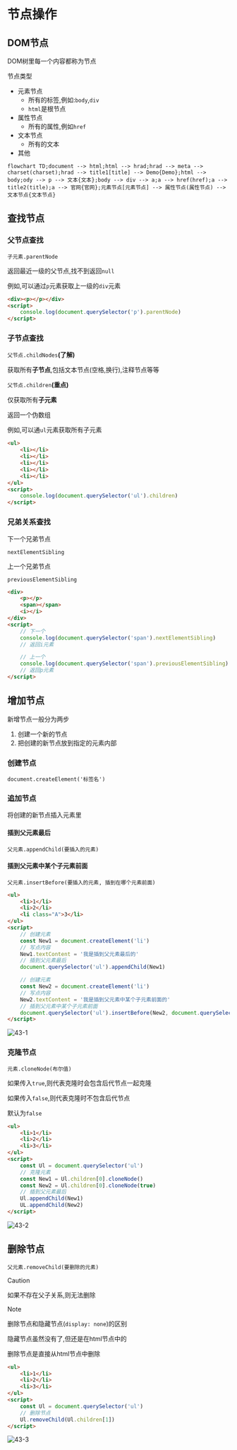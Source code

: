 # 节点操作

## DOM节点

DOM树里每一个内容都称为节点

节点类型

* 元素节点
    * 所有的标签,例如:`body`,`div`
    * `html`是根节点
* 属性节点
    * 所有的属性,例如`href`
* 文本节点
    * 所有的文本
* 其他

```mermaid
flowchart TD;document --> html;html --> hrad;hrad --> meta --> charset(charset);hrad --> title1[title] --> Demo{Demo};html --> body;ody --> p --> 文本{文本};body --> div --> a;a --> href(href);a --> title2(title);a --> 官网{官网};元素节点[元素节点] --> 属性节点(属性节点) --> 文本节点{文本节点}
```

## 查找节点

### 父节点查找

`子元素.parentNode`

返回最近一级的父节点,找不到返回`null`

例如,可以通过`p`元素获取上一级的`div`元素

```html
<div><p></p></div>
<script>
    console.log(document.querySelector('p').parentNode)
</script>
```

### 子节点查找

`父节点.childNodes`**(了解)**

获取所有**子节点**,包括文本节点(空格,换行),注释节点等等

`父节点.children`**(重点)**

仅获取所有**子元素**

返回一个伪数组

例如,可以通`ul`元素获取所有子元素

```html
<ul>
    <li></li>
    <li></li>
    <li></li>
    <li></li>
    <li></li>
</ul>
<script>
    console.log(document.querySelector('ul').children)
</script>
```

### 兄弟关系查找

下一个兄弟节点

`nextElementSibling`

上一个兄弟节点

`previousElementSibling`

```html
<div>
    <p></p>
    <span></span>
    <i></i>
</div>
<script>
    // 下一个
    console.log(document.querySelector('span').nextElementSibling)
    // 返回i元素

    // 上一个
    console.log(document.querySelector('span').previousElementSibling)
    // 返回p元素
</script>
```

## 增加节点

新增节点一般分为两步

1. 创建一个新的节点
2. 把创建的新节点放到指定的元素内部

### 创建节点

`document.createElement('标签名')`

### 追加节点

将创建的新节点插入元素里

#### 插到父元素最后

`父元素.appendChild(要插入的元素)`

#### 插到父元素中某个子元素前面

`父元素.insertBefore(要插入的元素, 插到在哪个元素前面)`

```html
<ul>
    <li>1</li>
    <li>2</li>
    <li class="A">3</li>
</ul>
<script>
    // 创建元素
    const New1 = document.createElement('li')
    // 写点内容
    New1.textContent = '我是插到父元素最后的'
    // 插到父元素最后
    document.querySelector('ul').appendChild(New1)

    // 创建元素
    const New2 = document.createElement('li')
    // 写点内容
    New2.textContent = '我是插到父元素中某个子元素前面的'
    // 插到父元素中某个子元素前面
    document.querySelector('ul').insertBefore(New2, document.querySelector('.A'))
</script>
```

![43-1](assets/43-1.png)

### 克隆节点

`元素.cloneNode(布尔值)`

如果传入`true`,则代表克隆时会包含后代节点一起克隆

如果传入`false`,则代表克隆时不包含后代节点

默认为`false`

```html
<ul>
    <li>1</li>
    <li>2</li>
    <li>3</li>
</ul>
<script>
    const Ul = document.querySelector('ul')
    // 克隆元素
    const New1 = Ul.children[0].cloneNode()
    const New2 = Ul.children[0].cloneNode(true)
    // 插到父元素最后
    Ul.appendChild(New1)
    UL.appendChild(New2)
</script>
```

![43-2](assets/43-2.png)

## 删除节点

`父元素.removeChild(要删除的元素)`

> [!caution]
>
> 如果不存在父子关系,则无法删除

> [!note]
>
> 删除节点和隐藏节点(`display: none`)的区别
>
> 隐藏节点虽然没有了,但还是在html节点中的
>
> 删除节点是直接从html节点中删除

```html
<ul>
    <li>1</li>
    <li>2</li>
    <li>3</li>
</ul>
<script>
    const Ul = document.querySelector('ul')
    // 删除节点
    Ul.removeChild(Ul.children[1])
</script>
```

![43-3](assets/43-3.png)
